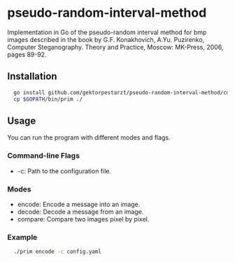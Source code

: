# pseudo-random-interval-method

Implementation in Go of the pseudo-random interval method for bmp images described in the book by G.F. Konakhovich, A.Yu. Puzirenko, Computer Steganography. Theory and Practice, Moscow: MK-Press, 2006, pages 89-92.

## Installation

```bash
  go install github.com/gektorpestarzt/pseudo-random-interval-method/cmd/prim@latest
  cp $GOPATH/bin/prim ./
```

## Usage

You can run the program with different modes and flags.

### Command-line Flags

- -c: Path to the configuration file.

### Modes

- encode: Encode a message into an image.
- decode: Decode a message from an image.
- compare: Compare two images pixel by pixel.

### Example

```bash
  ./prim encode -c config.yaml
```
  
